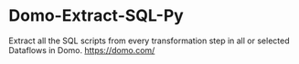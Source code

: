 # Domo-Extract-SQL-Py
Extract all the SQL scripts from every transformation step in all or selected Dataflows in Domo. https://domo.com/
